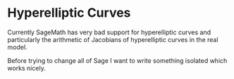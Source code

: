 # Hyperelliptic Curves

Currently SageMath has very bad support for hyperelliptic curves and particularly the arithmetic of Jacobians of hyperelliptic curves in the real model.

Before trying to change all of Sage I want to write something isolated which works nicely.
